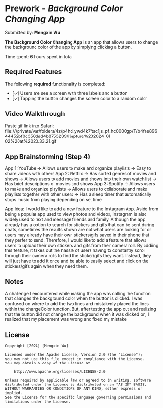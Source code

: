 # Prework - *Background Color Changing App*

Submitted by: **Mengxin Wu**

**The Background Color Changing App** is an app that allows users to change the background color of the app by simplying clicking a button. 

Time spent: **6** hours spent in total

## Required Features

The following **required** functionality is completed:

- [✓] Users are see a screen with three labels and a button
- [✓] Tapping the button changes the screen color to a random color
 
## Video Walkthrough

Paste gif link into Safari: 
file:///private/var/folders/4z/p4hd_ywd4k7ftsc1js_pf_hc0000gp/T/b4fae89644452bf0c356dad4b8753239/Kapture%202024-01-02%20at%2020.33.21.gif

## App Brainstorming (Step 4)
App 1: YouTube
→ Allows users to make and organize playlists
→ Easy to share videos with others
App 2: Netflix
→ Has sorted genres of movies and shows
→ Allows users to add movies and shows into their own watch list
→ Has brief descriptions of movies and shows
App 3: Spotify
→ Allows users to make and organize playlists
→ Allows users to collaborate and make playlists together with other users
→ Has a sleep timer that automatically stops music from playing depending on set time

App Idea:
I would like to add a new feature to the Instagram App. Aside from being a popular app used to view photos and videos, Instagram is also widely used to text and message friends and family. Although the app already has a option to search for stickers and gifs that can be sent during chats, sometimes the results shown are not what users are looking for or users may already have their own stickers/gifs saved in their phone that they perfer to send. Therefore, I would like to add a feature that allows users to upload their own stickers and gifs from their camera roll. By addiing this feature, it takes out the hassle of users having to constantly scroll through their camera rolls to find the sticker/gifs they want. Instead, they will just have to add it once and be able to easily select and click on the stickers/gifs again when they need them.

## Notes

A challenge I encountered while making the app was calling the function that changes the background color when the button is clicked. I was confused on where to add the two lines and mistakenly placed the lines within the changeColor function. But, after testing the app out and realizing that the button did not change the background when it was clicked on, I realized that my placement was wrong and fixed my mistake.

## License

    Copyright [2024] [Mengxin Wu]

    Licensed under the Apache License, Version 2.0 (the "License");
    you may not use this file except in compliance with the License.
    You may obtain a copy of the License at

        http://www.apache.org/licenses/LICENSE-2.0

    Unless required by applicable law or agreed to in writing, software
    distributed under the License is distributed on an "AS IS" BASIS,
    WITHOUT WARRANTIES OR CONDITIONS OF ANY KIND, either express or implied.
    See the License for the specific language governing permissions and
    limitations under the License.
